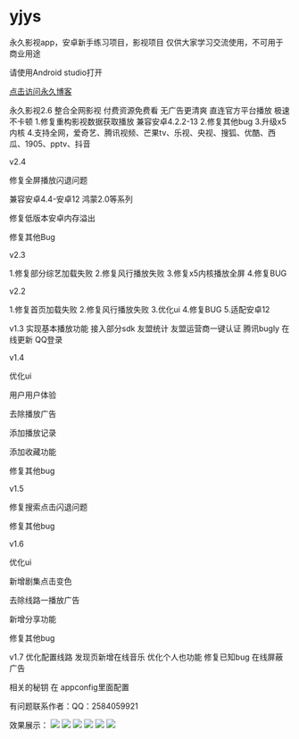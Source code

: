 # yjys
永久影视app，安卓新手练习项目，影视项目
仅供大家学习交流使用，不可用于商业用途

请使用Android studio打开

<a href="https://www.eonml.cn/">点击访问永久博客</a>

永久影视2.6 
整合全网影视 付费资源免费看 无广告更清爽 直连官方平台播放 极速不卡顿
1.修复重构影视数据获取播放 兼容安卓4.2.2-13
2.修复其他bug 
3.升级x5内核 
4.支持全网，爱奇艺、腾讯视频、芒果tv、乐视、央视、搜狐、优酷、西瓜、1905、pptv、抖音

v2.4

修复全屏播放闪退问题

兼容安卓4.4-安卓12 鸿蒙2.0等系列

修复低版本安卓内存溢出

修复其他Bug

v2.3

1.修复部分综艺加载失败
2.修复风行播放失败
3.修复x5内核播放全屏
4.修复BUG

v2.2

1.修复首页加载失败
2.修复风行播放失败
3.优化ui
4.修复BUG
5.适配安卓12

v1.3 实现基本播放功能 接入部分sdk
友盟统计
友盟运营商一键认证
腾讯bugly 在线更新
QQ登录

v1.4

优化ui

用户用户体验

去除播放广告

添加播放记录

添加收藏功能

修复其他bug



v1.5

修复搜索点击闪退问题

修复其他bug



v1.6

优化ui

新增剧集点击变色

去除线路一播放广告

新增分享功能

修复其他bug



v1.7
优化配置线路
发现页新增在线音乐
优化个人也功能
修复已知bug
在线屏蔽广告

相关的秘钥 在 appconfig里面配置

有问题联系作者：QQ：2584059921

效果展示：
<img src="https://www.eonml.cn/zb_users/upload/2021/09/202109011442365914797.png">
<img src="https://www.eonml.cn/zb_users/upload/2021/09/202109011453212036583.png">
<img src="https://www.eonml.cn/zb_users/upload/2021/09/202109011453397054003.png" >
<img src="https://www.eonml.cn/zb_users/upload/2021/09/202109011505557067287.png" >
<img src="https://www.eonml.cn/zb_users/upload/2021/09/202109011506285991163.png">
<img src="https://www.eonml.cn/zb_users/upload/2021/09/202109011507066554725.png">


